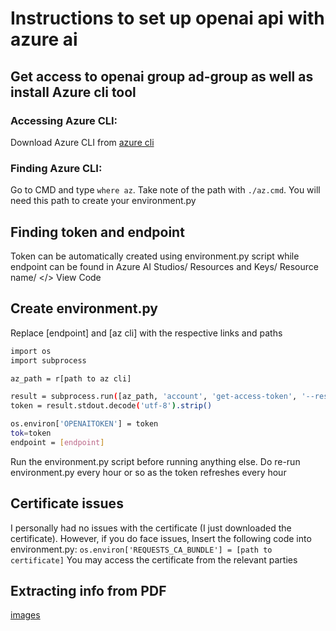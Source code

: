 # Instructions to set up openai api with azure ai 
## Get access to openai group ad-group as well as install Azure cli tool
### Accessing Azure CLI:
Download Azure CLI from [azure cli](https://learn.microsoft.com/en-us/cli/azure/install-azure-cli-windows?tabs=azure-cli)
### Finding Azure CLI:
Go to CMD and type `where az`.
Take note of the path with `./az.cmd`. You will need this path to create your environment.py

## Finding token and endpoint
Token can be automatically created using environment.py script while endpoint can be found in Azure AI Studios/ Resources and Keys/ Resource name/ </> View Code

## Create environment.py
Replace [endpoint] and [az cli] with the respective links and paths
```sh
import os
import subprocess

az_path = r[path to az cli]

result = subprocess.run([az_path, 'account', 'get-access-token', '--resource', 'https://cognitiveservices.azure.com', '--query', 'accessToken', '-o', 'tsv'], stdout=subprocess.PIPE)
token = result.stdout.decode('utf-8').strip()

os.environ['OPENAITOKEN'] = token
tok=token
endpoint = [endpoint]

```

Run the environment.py script before running anything else. Do re-run environment.py every hour or so as the token refreshes every hour

## Certificate issues
I personally had no issues with the certificate (I just downloaded the certificate). However, if you do face issues, Insert the following code into environment.py:
`os.environ['REQUESTS_CA_BUNDLE'] = [path to certificate]`
You may access the certificate from the relevant parties

## Extracting info from PDF
[images](https://medium.com/@alexaae9/python-how-to-extract-images-from-pdf-documents-9492a767a613#6a19)

